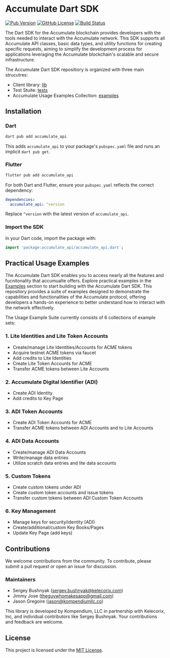 
# Accumulate Dart SDK


[![Pub Version](https://img.shields.io/pub/v/accumulate_api)](https://pub.dev/packages/accumulate_api)
[![GitHub License](https://img.shields.io/github/license/kompendium-ano/accumulate-dart-client)](LICENSE)
[![Build Status](https://github.com/kompendium-ano/accumulate-dart-client/actions/workflows/dart.yml/badge.svg)](https://github.com/kompendium-ano/accumulate-dart-client/actions/workflows/dart.yml)

The Dart SDK for the Accumulate blockchain provides developers with the tools needed to interact with the Accumulate network. This SDK supports all Accumulate API classes, basic data types, and utility functions for creating specific requests, aiming to simplify the development process for applications leveraging the Accumulate blockchain's scalable and secure infrastructure.

The Accumulate Dart SDK repositiory is organized with three main strucutres:
 - Client library: [lib](/lib/src/src/)
 - Test Stuite: [tests](/test/README.md/)
 - Accumulate Usage Examples Collection: [examples](/examples/SDK_Usage_Examples/README.md/)  

## Installation

### Dart

```bash
dart pub add accumulate_api
```

This adds `accumulate_api` to your package's `pubspec.yaml` file and runs an implicit `dart pub get`.

### Flutter

```bash
flutter pub add accumulate_api
```

For both Dart and Flutter, ensure your `pubspec.yaml` reflects the correct dependency:

```yaml
dependencies:
  accumulate_api: ^version
```

Replace `^version` with the latest version of `accumulate_api`.

### Import the SDK

In your Dart code, import the package with:

```dart
import 'package:accumulate_api/accumulate_api.dart';
```

## Practical Usage Examples

The Accumulate Dart SDK enables you to access nearly all the features and fucnitonality that accumualte offers.
Explore practical examples in the [Examples](/examples/SDK_Usage_Examples/) section to start building with the Accumulate Dart SDK. This repository provides a suite of examples designed to demonstrate the capabilities and functionalities of the Accumulate protocol, offering developers a hands-on experience to better understand how to interact with the network effectively.

The Usage Example Suite currently consists of 6 collections of example sets:
### 1. Lite Identities and Lite Token Accounts
- Create/manage Lite Identities/Accounts for ACME tokens
- Acquire testnet ACME tokens via faucet
- Add credits to Lite Identities
- Create Lite Token Accounts for ACME
- Transfer ACME tokens between Lite Accounts

### 2. Accumulate Digital Identifier (ADI)
- Create ADI Identity
- Add credits to Key Page

### 3. ADI Token Accounts
- Create ADI Token Accounts for ACME
- Transfer ACME tokens between ADI Accounts and to Lite Accounts

### 4. ADI Data Accounts
- Create/manage ADI Data Accounts
- Write/manage data entries
- Utilize scratch data entries and lite data accounts

### 5. Custom Tokens
- Create custom tokens under ADI
- Create custom token accounts and issue tokens
- Transfer custom tokens between ADI Custom Token Accounts

### 6. Key Management
- Manage keys for security/identity (ADI)
- Create/additional/custom Key Books/Pages
- Update Key Page (add keys)


## Contributions

We welcome contributions from the community. To contribute, please submit a pull request or open an issue for discussion.

### Maintainers

- Sergey Bushnyak (sergey.bushnyak@kelecorix.com)
- Jimmy Jose (theguywhomakesapp@gmail.com)
- Jason Gregoire (jason@kompendiumllc.co)

This library is developed by Kompendium, LLC in partnership with Kelecorix, Inc, and individual contributors like Sergey Bushnyak. Your contributions and feedback are welcome.

## License

This project is licensed under the [MIT License](LICENSE).